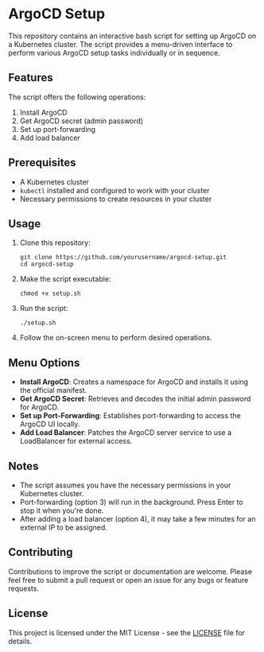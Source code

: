 # ArgoCD Setup

This repository contains an interactive bash script for setting up ArgoCD on a Kubernetes cluster. The script provides a menu-driven interface to perform various ArgoCD setup tasks individually or in sequence.

## Features

The script offers the following operations:

1. Install ArgoCD
2. Get ArgoCD secret (admin password)
3. Set up port-forwarding
4. Add load balancer

## Prerequisites

- A Kubernetes cluster
- `kubectl` installed and configured to work with your cluster
- Necessary permissions to create resources in your cluster

## Usage

1. Clone this repository:
   ```
   git clone https://github.com/yourusername/argocd-setup.git
   cd argocd-setup
   ```

2. Make the script executable:
   ```
   chmod +x setup.sh
   ```

3. Run the script:
   ```
   ./setup.sh
   ```

4. Follow the on-screen menu to perform desired operations.

## Menu Options

- **Install ArgoCD**: Creates a namespace for ArgoCD and installs it using the official manifest.
- **Get ArgoCD Secret**: Retrieves and decodes the initial admin password for ArgoCD.
- **Set up Port-Forwarding**: Establishes port-forwarding to access the ArgoCD UI locally.
- **Add Load Balancer**: Patches the ArgoCD server service to use a LoadBalancer for external access.

## Notes

- The script assumes you have the necessary permissions in your Kubernetes cluster.
- Port-forwarding (option 3) will run in the background. Press Enter to stop it when you're done.
- After adding a load balancer (option 4), it may take a few minutes for an external IP to be assigned.

## Contributing

Contributions to improve the script or documentation are welcome. Please feel free to submit a pull request or open an issue for any bugs or feature requests.

## License

This project is licensed under the MIT License - see the [LICENSE](LICENSE) file for details.